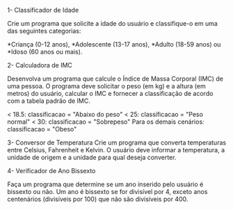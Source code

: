 1- Classificador de Idade

Crie um programa que solicite a idade do usuário e classifique-o 
em uma das seguintes categorias: 

*Criança (0-12 anos), 
*Adolescente (13-17 anos), 
*Adulto (18-59 anos) ou 
*Idoso (60 anos ou mais).

2- Calculadora de IMC

Desenvolva um programa que calcule o Índice de Massa Corporal (IMC) de uma pessoa. 
O programa deve solicitar o peso (em kg) e a altura (em metros) do usuário, 
calcular o IMC e fornecer a classificação de acordo com a tabela padrão de IMC.

< 18.5: classificacao = "Abaixo do peso"
< 25: classificacao = "Peso normal"
< 30: classificacao = "Sobrepeso"
Para os demais cenários: classificacao = "Obeso"

3- Conversor de Temperatura
Crie um programa que converta temperaturas entre Celsius, Fahrenheit e Kelvin. 
O usuário deve informar a temperatura, a unidade de origem e a unidade para qual deseja converter.

4- Verificador de Ano Bissexto

Faça um programa que determine se um ano inserido pelo usuário é bissexto ou não. 
Um ano é bissexto se for divisível por 4, exceto anos centenários (divisíveis por 100) que não são divisíveis por 400.

